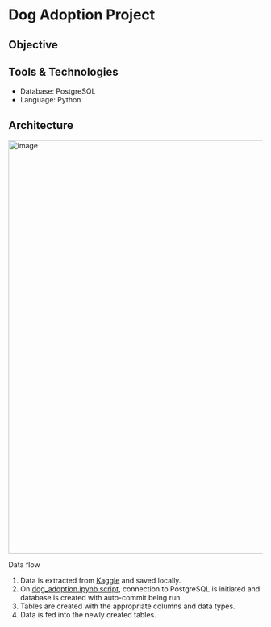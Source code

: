 # Dog Adoption Project

## Objective



## Tools & Technologies
- Database: PostgreSQL
- Language: Python

## Architecture

<img width="819" alt="image" src="https://user-images.githubusercontent.com/81607668/224919216-85d6aaed-4247-4943-9700-2d198187385f.png">

Data flow
1. Data is extracted from [Kaggle](https://www.kaggle.com/datasets/whenamancodes/dog-adoption) and saved locally.
2. On [dog_adoption.ipynb script](https://github.com/katiehuangx/data-engineering/blob/main/Dog%20Adoption/dog_adoption.ipynb), connection to PostgreSQL is initiated and database is created with auto-commit being run. 
3. Tables are created with the appropriate columns and data types. 
4. Data is fed into the newly created tables.


